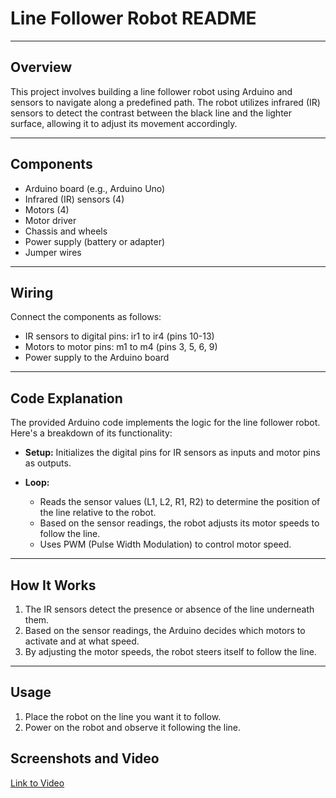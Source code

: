 # Line Follower Robot README

---

## Overview

This project involves building a line follower robot using Arduino and sensors to navigate along a predefined path. The robot utilizes infrared (IR) sensors to detect the contrast between the black line and the lighter surface, allowing it to adjust its movement accordingly.

---

## Components

- Arduino board (e.g., Arduino Uno)
- Infrared (IR) sensors (4)
- Motors (4)
- Motor driver
- Chassis and wheels
- Power supply (battery or adapter)
- Jumper wires

---

## Wiring

Connect the components as follows:

- IR sensors to digital pins: ir1 to ir4 (pins 10-13)
- Motors to motor pins: m1 to m4 (pins 3, 5, 6, 9)
- Power supply to the Arduino board

---

## Code Explanation

The provided Arduino code implements the logic for the line follower robot. Here's a breakdown of its functionality:

- **Setup:** Initializes the digital pins for IR sensors as inputs and motor pins as outputs.

- **Loop:**
  - Reads the sensor values (L1, L2, R1, R2) to determine the position of the line relative to the robot.
  - Based on the sensor readings, the robot adjusts its motor speeds to follow the line.
  - Uses PWM (Pulse Width Modulation) to control motor speed.

---

## How It Works

1. The IR sensors detect the presence or absence of the line underneath them.
2. Based on the sensor readings, the Arduino decides which motors to activate and at what speed.
3. By adjusting the motor speeds, the robot steers itself to follow the line.

---

## Usage

1. Place the robot on the line you want it to follow.
2. Power on the robot and observe it following the line.


## Screenshots and Video

[Link to Video](https://github.com/Mohamed-Fathy-K/Line-Follower-Robot-Using-Arduino/raw/main/assets/vid.mp4)



